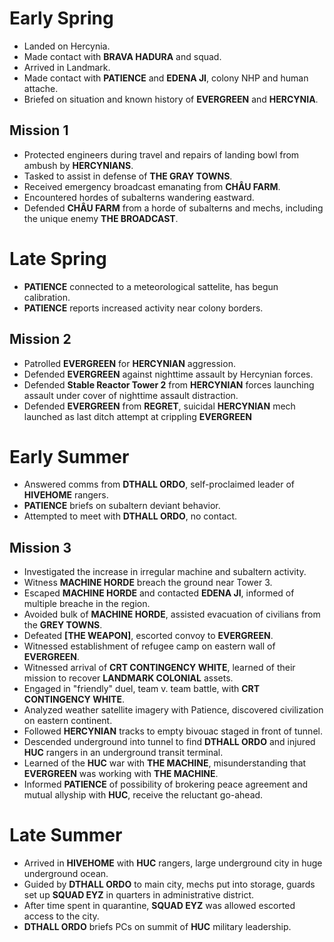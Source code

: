 # Early Spring
- Landed on Hercynia.
- Made contact with **BRAVA HADURA** and squad.
- Arrived in Landmark.
- Made contact with **PATIENCE** and **EDENA JI**, colony NHP and human attache.
- Briefed on situation and known history of **EVERGREEN** and **HERCYNIA**.

## Mission 1
- Protected engineers during travel and repairs of landing bowl from ambush by **HERCYNIANS**.
- Tasked to assist in defense of **THE GRAY TOWNS**.
- Received emergency broadcast emanating from **CHÂU FARM**.
- Encountered hordes of subalterns wandering eastward.
- Defended **CHÂU FARM** from a horde of subalterns and mechs, including the unique enemy **THE BROADCAST**.

# Late Spring
- **PATIENCE** connected to a meteorological sattelite, has begun calibration.
- **PATIENCE** reports increased activity near colony borders.

## Mission 2
- Patrolled **EVERGREEN** for **HERCYNIAN** aggression.
- Defended **EVERGREEN** against nighttime assault by Hercynian forces.
- Defended **Stable Reactor Tower 2** from **HERCYNIAN** forces launching assault under cover of nighttime assault distraction.
- Defended **EVERGREEN** from **REGRET**, suicidal **HERCYNIAN** mech launched as last ditch attempt at crippling **EVERGREEN**

# Early Summer
- Answered comms from **DTHALL ORDO**, self-proclaimed leader of **HIVEHOME** rangers.
- **PATIENCE** briefs on subaltern deviant behavior.
- Attempted to meet with **DTHALL ORDO**, no contact.

## Mission 3
- Investigated the increase in irregular machine and subaltern activity. 
- Witness **MACHINE HORDE** breach the ground near Tower 3. 
- Escaped **MACHINE HORDE** and contacted **EDENA JI**, informed of multiple breache in the region.
- Avoided bulk of **MACHINE HORDE**, assisted evacuation of civilians from the **GREY TOWNS**. 
- Defeated **[THE WEAPON]**, escorted convoy to **EVERGREEN**.
- Witnessed establishment of refugee camp on eastern wall of **EVERGREEN**.
- Witnessed arrival of **CRT CONTINGENCY WHITE**, learned of their mission to recover **LANDMARK COLONIAL** assets.
- Engaged in "friendly" duel, team v. team battle, with **CRT CONTINGENCY WHITE**. 
- Analyzed weather satellite imagery with Patience, discovered civilization on eastern continent.
- Followed **HERCYNIAN** tracks to empty bivouac staged in front of tunnel. 
- Descended underground into tunnel to find **DTHALL ORDO** and injured **HUC** rangers in an underground transit terminal.
- Learned of the **HUC** war with **THE MACHINE**, misunderstanding that **EVERGREEN** was working with **THE MACHINE**. 
- Informed **PATIENCE** of possibility of brokering peace agreement and mutual allyship with **HUC**, receive the reluctant go-ahead.

# Late Summer
- Arrived in **HIVEHOME** with **HUC** rangers, large underground city in huge underground ocean. 
- Guided by **DTHALL ORDO** to main city, mechs put into storage, guards set up **SQUAD EYZ** in quarters in administrative district.
- After time spent in quarantine, **SQUAD EYZ** was allowed escorted access to the city.
- **DTHALL ORDO** briefs PCs on summit of **HUC** military leadership.